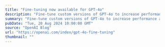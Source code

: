 ```yaml
---
title: "Fine-tuning now available for GPT-4o"
description: "Fine-tune custom versions of GPT-4o to increase performance and accuracy for your applications"
summary: "Fine-tune custom versions of GPT-4o to increase performance and accuracy for your applications"
pubDate: "Tue, 20 Aug 2024 10:00:00 GMT"
source: "OpenAI Blog"
url: "https://openai.com/index/gpt-4o-fine-tuning"
thumbnail: ""
---
```



